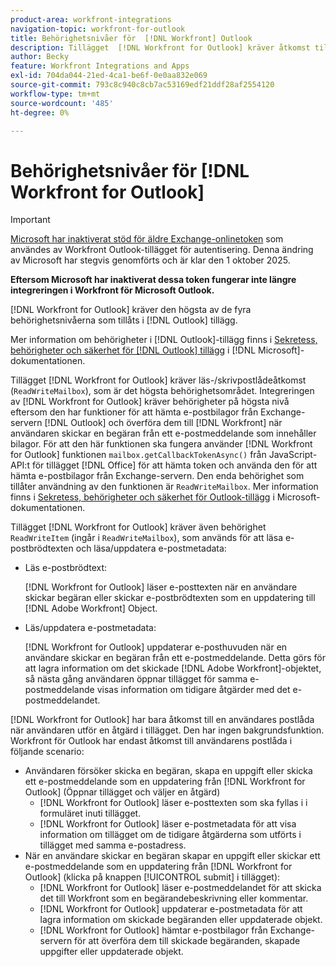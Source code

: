 ```yaml
---
product-area: workfront-integrations
navigation-topic: workfront-for-outlook
title: Behörighetsnivåer för  [!DNL Workfront] Outlook
description: Tillägget  [!DNL Workfront for Outlook] kräver åtkomst till läs-/skrivpostlådan. Integreringen av  [!DNL Workfront for Outlook] kräver behörigheter på högsta nivå eftersom den har funktioner för att hämta e-postbilagor från Outlook Exchange-servern och överföra dem till  [!DNL Workfront] när användaren skickar en begäran från ett e-postmeddelande som innehåller bilagor.
author: Becky
feature: Workfront Integrations and Apps
exl-id: 704da044-21ed-4ca1-be6f-0e0aa832e069
source-git-commit: 793c8c940c8cb7ac53169edf21ddf28af2554120
workflow-type: tm+mt
source-wordcount: '485'
ht-degree: 0%

---
```


# Behörighetsnivåer för [!DNL Workfront for Outlook]

>[!IMPORTANT]
>
>[Microsoft har inaktiverat stöd för äldre Exchange-onlinetoken](https://learn.microsoft.com/en-us/office/dev/add-ins/outlook/faq-nested-app-auth-outlook-legacy-tokens) som användes av Workfront Outlook-tillägget för autentisering. Denna ändring av Microsoft har stegvis genomförts och är klar den 1 oktober 2025.
>
>**Eftersom Microsoft har inaktiverat dessa token fungerar inte längre integreringen i Workfront för Microsoft Outlook.**

[!DNL Workfront for Outlook] kräver den högsta av de fyra behörighetsnivåerna som tillåts i [!DNL Outlook] tillägg.

Mer information om behörigheter i [!DNL Outlook]-tillägg finns i [Sekretess, behörigheter och säkerhet för [!DNL Outlook] tillägg](https://docs.microsoft.com/en-us/office/dev/add-ins/outlook/privacy-and-security) i [!DNL Microsoft]-dokumentationen.

Tillägget [!DNL Workfront for Outlook] kräver läs-/skrivpostlådeåtkomst (`ReadWriteMailbox`), som är det högsta behörighetsområdet.
Integreringen av [!DNL Workfront for Outlook] kräver behörigheter på högsta nivå eftersom den har funktioner för att hämta e-postbilagor från Exchange-servern [!DNL Outlook] och överföra dem till [!DNL Workfront] när användaren skickar en begäran från ett e-postmeddelande som innehåller bilagor. För att den här funktionen ska fungera använder [!DNL Workfront for Outlook] funktionen `mailbox.getCallbackTokenAsync()` från JavaScript-API:t för tillägget [!DNL Office] för att hämta token och använda den för att hämta e-postbilagor från Exchange-servern. Den enda behörighet som tillåter användning av den funktionen är `ReadWriteMailbox`. Mer information finns i [Sekretess, behörigheter och säkerhet för Outlook-tillägg](https://docs.microsoft.com/en-us/office/dev/add-ins/outlook/privacy-and-security) i Microsoft-dokumentationen.

Tillägget [!DNL Workfront for Outlook] kräver även behörighet `ReadWriteItem` (ingår i `ReadWriteMailbox`), som används för att läsa e-postbrödtexten och läsa/uppdatera e-postmetadata:

* Läs e-postbrödtext:

  [!DNL Workfront for Outlook] läser e-posttexten när en användare skickar begäran eller skickar e-postbrödtexten som en uppdatering till [!DNL Adobe Workfront] Object.
* Läs/uppdatera e-postmetadata:

  [!DNL Workfront for Outlook] uppdaterar e-posthuvuden när en användare skickar en begäran från ett e-postmeddelande. Detta görs för att lagra information om det skickade [!DNL Adobe Workfront]-objektet, så nästa gång användaren öppnar tillägget för samma e-postmeddelande visas information om tidigare åtgärder med det e-postmeddelandet.

[!DNL Workfront for Outlook] har bara åtkomst till en användares postlåda när användaren utför en åtgärd i tillägget. Den har ingen bakgrundsfunktion. Workfront för Outlook har endast åtkomst till användarens postlåda i följande scenario:

* Användaren försöker skicka en begäran, skapa en uppgift eller skicka ett e-postmeddelande som en uppdatering från [!DNL Workfront for Outlook] (Öppnar tillägget och väljer en åtgärd)
   * [!DNL Workfront for Outlook] läser e-posttexten som ska fyllas i i formuläret inuti tillägget.
   * [!DNL Workfront for Outlook] läser e-postmetadata för att visa information om tillägget om de tidigare åtgärderna som utförts i tillägget med samma e-postadress.
* När en användare skickar en begäran skapar en uppgift eller skickar ett e-postmeddelande som en uppdatering från [!DNL Workfront for Outlook] (klicka på knappen [!UICONTROL submit] i tillägget):
   * [!DNL Workfront for Outlook] läser e-postmeddelandet för att skicka det till Workfront som en begärandebeskrivning eller kommentar.
   * [!DNL Workfront for Outlook] uppdaterar e-postmetadata för att lagra information om skickade begäranden eller uppdaterade objekt.
   * [!DNL Workfront for Outlook] hämtar e-postbilagor från Exchange-servern för att överföra dem till skickade begäranden, skapade uppgifter eller uppdaterade objekt.
